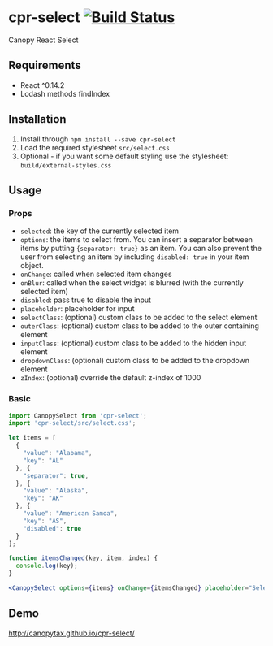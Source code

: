 cpr-select [![Build Status](https://travis-ci.org/CanopyTax/cpr-select.png?branch=master)](https://travis-ci.org/CanopyTax/cpr-select)
===============

Canopy React Select

## Requirements
 - React ^0.14.2
 - Lodash methods findIndex

## Installation
1. Install through `npm install --save cpr-select`
2. Load the required stylesheet `src/select.css`
3. Optional - if you want some default styling use the stylesheet: `build/external-styles.css`

## Usage

### Props
+ `selected`: the key of the currently selected item
+ `options`: the items to select from. You can insert a separator between items by putting `{separator: true}` as an item. You can also prevent the user from selecting an item by including `disabled: true` in your item object.
+ `onChange`: called when selected item changes
+ `onBlur`: called when the select widget is blurred (with the currently selected item)
+ `disabled`: pass true to disable the input
+ `placeholder`: placeholder for input
+ `selectClass`: (optional) custom class to be added to the select element
+ `outerClass`: (optional) custom class to be added to the outer containing element
+ `inputClass`: (optional) custom class to be added to the hidden input element
+ `dropdownClass`: (optional) custom class to be added to the dropdown element
+ `zIndex`: (optional) override the default z-index of 1000

### Basic
```jsx
import CanopySelect from 'cpr-select';
import 'cpr-select/src/select.css';

let items = [
  {
    "value": "Alabama",
    "key": "AL"
  }, {
    "separator": true,
  }, {
    "value": "Alaska",
    "key": "AK"
  }, {
    "value": "American Samoa",
    "key": "AS",
    "disabled": true
  }
];

function itemsChanged(key, item, index) {
  console.log(key);
}

<CanopySelect options={items} onChange={itemsChanged} placeholder="Select a country" selected="AK"></CanopySelect>
```

## Demo
http://canopytax.github.io/cpr-select/
